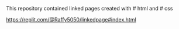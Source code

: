 This repository contained linked pages created with # html and  # css

https://replit.com/@Raffy5050/linkedpage#index.html
